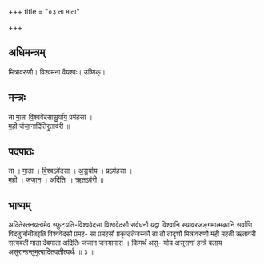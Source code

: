 +++
title = "०३ ता माता"

+++
## अधिमन्त्रम्
मित्रावरुणौ। विश्वमना वैयश्वः। उष्णिक्।

## मन्त्रः
ता मा॒ता वि॒श्ववे॑दसासु॒र्या॑य॒ प्रम॑हसा ।  
म॒ही ज॑जा॒नादि॑तिरृ॒ताव॑री ॥

## पदपाठः
ता । मा॒ता । वि॒श्वऽवे॑दसा । अ॒सु॒र्या॑य । प्रऽम॑हसा ।  
म॒ही । ज॒जा॒न॒ । अदि॑तिः । ऋ॒तऽव॑री ॥

## भाष्यम्
अदितेस्तनयत्वमेव स्फुटयति-विश्ववेदसा विश्ववेदसौ सर्वधनौ यद्वा विश्वानि स्थावरजङ्गमात्मकानि सर्वाणि विदतुर्जानीतइति विश्ववेदसौ प्रमह- सा प्रमहसौ प्रकृष्टतेजस्कौ ता तौ तादृशौ मित्रावरुणौ मही महती ऋतावरी सत्यवती माता देवमाता अदितिः जजान जनयामास । किमर्थं असु- र्याय असुराणां हन्त्रे बलाय असुरान्हन्तुमुत्पादितवतीत्यर्थः ॥ ३ ॥